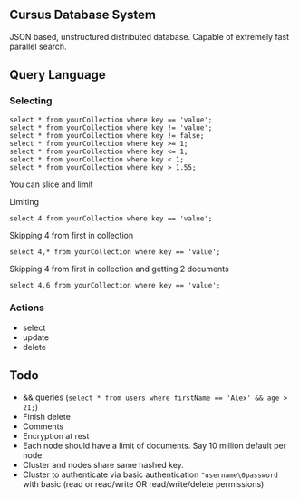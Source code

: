 ## Cursus Database System
JSON based, unstructured distributed database.  Capable of extremely fast parallel search.

## Query Language
### Selecting
```
select * from yourCollection where key == 'value';
select * from yourCollection where key != 'value';
select * from yourCollection where key != false;
select * from yourCollection where key >= 1;
select * from yourCollection where key <= 1;
select * from yourCollection where key < 1;
select * from yourCollection where key > 1.55;

```

You can slice and limit

Limiting
``` 
select 4 from yourCollection where key == 'value';
```

Skipping 4 from first in collection
``` 
select 4,* from yourCollection where key == 'value';
```

Skipping 4 from first in collection and getting 2 documents
``` 
select 4,6 from yourCollection where key == 'value';
```

### Actions
- select
- update
- delete

## Todo
- && queries (``select * from users where firstName == 'Alex' && age > 21;``)
- Finish delete
- Comments
- Encryption at rest
- Each node should have a limit of documents. Say 10 million default per node.
- Cluster and nodes share same hashed key.
- Cluster to authenticate via basic authentication ``"username\0password`` with basic (read or read/write OR read/write/delete permissions)